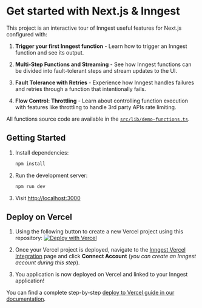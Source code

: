 # Get started with Next.js & Inngest

This project is an interactive tour of Inngest useful features for Next.js configured with:

1. **Trigger your first Inngest function** - Learn how to trigger an Inngest function and see its output.

2. **Multi-Step Functions and Streaming** - See how Inngest functions can be divided into fault-tolerant steps and stream updates to the UI.

3. **Fault Tolerance with Retries** - Experience how Inngest handles failures and retries through a function that intentionally fails.

4. **Flow Control: Throttling** - Learn about controlling function execution with features like throttling to handle 3rd party APIs rate limiting.

All functions source code are available in the [`src/lib/demo-functions.ts`](./src/lib/demo-functions.ts).

## Getting Started

1. Install dependencies:
   ```bash
   npm install
   ```
2. Run the development server:
   ```bash
   npm run dev
   ```
3. Visit [http://localhost:3000](http://localhost:3000)

## Deploy on Vercel

1. Using the following button to create a new Vercel project using this repository:
   [![Deploy with Vercel](https://vercel.com/button)](https://vercel.com/new/clone?repository-url=https%3A%2F%2Fgithub.com%2Finngest%2Finngest-js%2Ftree%2Fmain%2Fexamples%2Fframework-nextjs-starter&stores=%5B%7B%22type%22%3A%22integration%22%2C%22integrationSlug%22%3A%22inngest%22%2C%22productSlug%22%3A%22inngest%22%2C%22protocol%22%3A%22storage%22%7D%5D)

2. Once your Vercel project is deployed, navigate to the [Inngest Vercel Integration](https://vercel.com/integrations/inngest) page and click **Connect Account** (_you can create an Inngest account during this step_).

3. You application is now deployed on Vercel and linked to your Inngest application!

You can find a complete step-by-step [deploy to Vercel guide in our documentation](https://www.inngest.com/docs/deploy/vercel?ref=nextjs-starter-template).
